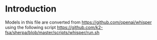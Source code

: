 # Introduction

Models in this file are converted from
https://github.com/openai/whisper
using the following script
https://github.com/k2-fsa/sherpa/blob/master/scripts/whisper/run.sh

